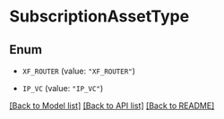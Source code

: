 # SubscriptionAssetType

## Enum


* `XF_ROUTER` (value: `"XF_ROUTER"`)

* `IP_VC` (value: `"IP_VC"`)


[[Back to Model list]](../README.md#documentation-for-models) [[Back to API list]](../README.md#documentation-for-api-endpoints) [[Back to README]](../README.md)



